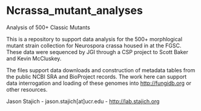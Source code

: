 # Ncrassa_mutant_analyses
Analysis of 500+ Classic Mutants

This is a repository to support data analysis for the 500+ morphlogical mutant strain collection for Neurospora crassa housed in at the FGSC. These data were sequenced by JGI through a CSP project to Scott Baker and Kevin McCluskey.

The files support data downloads and construction of metadata tables from the public NCBI SRA and BioProject records. 
The work here can support data interrogation and loading of these genomes into http://fungidb.org or other resources.

Jason Stajich - jason.stajich[at]ucr.edu - http://lab.stajich.org
